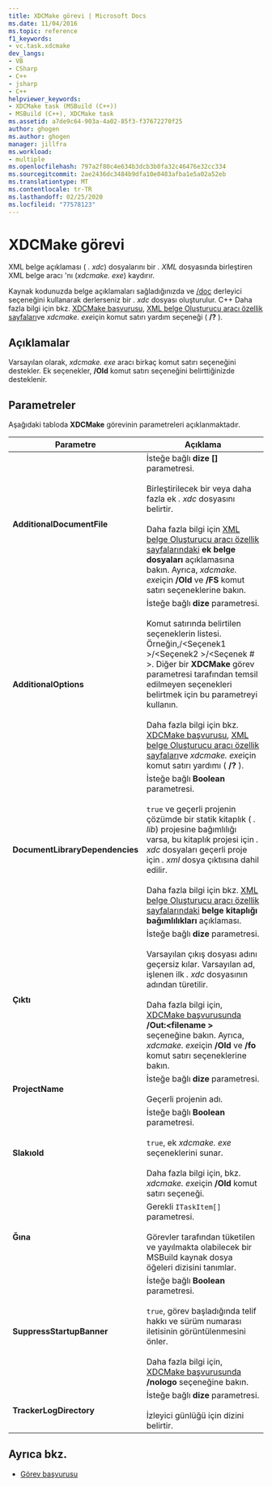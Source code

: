 ```yaml
---
title: XDCMake görevi | Microsoft Docs
ms.date: 11/04/2016
ms.topic: reference
f1_keywords:
- vc.task.xdcmake
dev_langs:
- VB
- CSharp
- C++
- jsharp
- C++
helpviewer_keywords:
- XDCMake task (MSBuild (C++))
- MSBuild (C++), XDCMake task
ms.assetid: a7de9c64-903a-4a02-85f3-f37672270f25
author: ghogen
ms.author: ghogen
manager: jillfra
ms.workload:
- multiple
ms.openlocfilehash: 797a2f80c4e634b3dcb3b0fa32c46476e32cc334
ms.sourcegitcommit: 2ae2436dc3484b9dfa10e0483afba1e5a02a52eb
ms.translationtype: MT
ms.contentlocale: tr-TR
ms.lasthandoff: 02/25/2020
ms.locfileid: "77578123"
---
```

# <a name="xdcmake-task"></a>XDCMake görevi
XML belge açıklaması ( *. xdc*) dosyalarını bir *. XML* dosyasında birleştiren XML belge aracı 'nı (*xdcmake. exe*) kaydırır.

 Kaynak kodunuzda belge açıklamaları sağladığınızda ve [/doc](/cpp/build/reference/doc-process-documentation-comments-c-cpp) derleyici seçeneğini kullanarak derlerseniz bir *. xdc* dosyası oluşturulur. C++ Daha fazla bilgi için bkz. [XDCMake başvurusu](/cpp/build/reference/xdcmake-reference), [XML belge Oluşturucu aracı özellik sayfaları](/cpp/build/reference/xml-document-generator-tool-property-pages)ve *xdcmake. exe*için komut satırı yardım seçeneği ( **/?** ).

## <a name="remarks"></a>Açıklamalar
 Varsayılan olarak, *xdcmake. exe* aracı birkaç komut satırı seçeneğini destekler. Ek seçenekler, **/Old** komut satırı seçeneğini belirttiğinizde desteklenir.

## <a name="parameters"></a>Parametreler
 Aşağıdaki tabloda **XDCMake** görevinin parametreleri açıklanmaktadır.

|Parametre|Açıklama|
|---------------|-----------------|
|**AdditionalDocumentFile**|İsteğe bağlı **dize []** parametresi.<br /><br /> Birleştirilecek bir veya daha fazla ek *. xdc* dosyasını belirtir.<br /><br /> Daha fazla bilgi için [XML belge Oluşturucu aracı özellik sayfalarındaki](/cpp/build/reference/xml-document-generator-tool-property-pages) **ek belge dosyaları** açıklamasına bakın. Ayrıca, *xdcmake. exe*için **/Old** ve **/FS** komut satırı seçeneklerine bakın.|
|**AdditionalOptions**|İsteğe bağlı **dize** parametresi.<br /><br /> Komut satırında belirtilen seçeneklerin listesi. Örneğin,/\<Seçenek1 >/\<Seçenek2 >/\<Seçenek # >. Diğer bir **XDCMake** görev parametresi tarafından temsil edilmeyen seçenekleri belirtmek için bu parametreyi kullanın.<br /><br /> Daha fazla bilgi için bkz. [XDCMake başvurusu](/cpp/build/reference/xdcmake-reference), [XML belge Oluşturucu aracı özellik sayfaları](/cpp/build/reference/xml-document-generator-tool-property-pages)ve *xdcmake. exe*için komut satırı yardımı ( **/?** ).|
|**DocumentLibraryDependencies**|İsteğe bağlı **Boolean** parametresi.<br /><br /> `true` ve geçerli projenin çözümde bir statik kitaplık ( *. lib*) projesine bağımlılığı varsa, bu kitaplık projesi için *. xdc* dosyaları geçerli proje için *. xml* dosya çıktısına dahil edilir.<br /><br /> Daha fazla bilgi için bkz. [XML belge Oluşturucu aracı özellik sayfalarındaki](/cpp/build/reference/xml-document-generator-tool-property-pages) **belge kitaplığı bağımlılıkları** açıklaması.|
|**Çıktı**|İsteğe bağlı **dize** parametresi.<br /><br /> Varsayılan çıkış dosyası adını geçersiz kılar. Varsayılan ad, işlenen ilk *. xdc* dosyasının adından türetilir.<br /><br /> Daha fazla bilgi için, [XDCMake başvurusunda](/cpp/build/reference/xdcmake-reference) **/Out:\<filename >** seçeneğine bakın. Ayrıca, *xdcmake. exe*için **/Old** ve **/fo** komut satırı seçeneklerine bakın.|
|**ProjectName**|İsteğe bağlı **dize** parametresi.<br /><br /> Geçerli projenin adı.|
|**Slakıold**|İsteğe bağlı **Boolean** parametresi.<br /><br /> `true`, ek *xdcmake. exe* seçeneklerini sunar.<br /><br /> Daha fazla bilgi için, bkz. *xdcmake. exe*için **/Old** komut satırı seçeneği.|
|**Ğına**|Gerekli `ITaskItem[]` parametresi.<br /><br /> Görevler tarafından tüketilen ve yayılmakta olabilecek bir MSBuild kaynak dosya öğeleri dizisini tanımlar.|
|**SuppressStartupBanner**|İsteğe bağlı **Boolean** parametresi.<br /><br /> `true`, görev başladığında telif hakkı ve sürüm numarası iletisinin görüntülenmesini önler.<br /><br /> Daha fazla bilgi için, [XDCMake başvurusunda](/cpp/build/reference/xdcmake-reference) **/nologo** seçeneğine bakın.|
|**TrackerLogDirectory**|İsteğe bağlı **dize** parametresi.<br /><br /> İzleyici günlüğü için dizini belirtir.|

## <a name="see-also"></a>Ayrıca bkz.
- [Görev başvurusu](../msbuild/msbuild-task-reference.md)